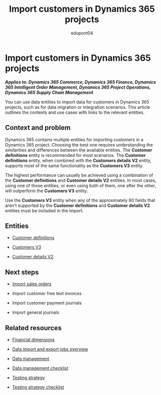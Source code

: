 ﻿---
title: Import customers in Dynamics 365 projects
description: Learn which data entities can help you migrate data for customer in Dynamics 365 implementation projects.
ms.date: 05/02/2023
ms.topic: conceptual
author: edupont04
ms.author: katiehav
---

# Import customers in Dynamics 365 projects

***Applies to: Dynamics 365 Commerce, Dynamics 365 Finance, Dynamics 365 Intelligent Order Management, Dynamics 365 Project Operations, Dynamics 365 Supply Chain Management***

You can use data entities to import data for customers in Dynamics 365 projects, such as for data migration or integration scenarios. This article outlines the contexts and use cases with links to the relevant entities.  

## Context and problem

Dynamics 365 contains multiple entities for importing customers in a Dynamics 365 project. Choosing the best one requires understanding the similarities and differences between the available entities. The **Customer definitions** entity is recommended for most scenarios. The **Customer definitions** entity, when combined with the **Customers details V2** entity, supports most of the same functionality as the **Customers V3** entity.  

The highest performance can usually be achieved using a combination of the **Customer definitions** and **Customer details V2** entities. In most cases, using one of those entities, or even using both of them, one after the other, will outperform the **Customers V3** entity.  

Use the **Customers V3** entity when any of the approximately 80 fields that aren't supported by the **Customer definitions** and **Customer details V2** entities must be included in the import.

## Entities

- [Customer definitions](/dynamics365/fin-ops-core/dev-itpro/data-entities/entity-customer-definitions-customerbase?toc=/dynamics365/guidance/toc.json)  

- [Customers V3](/dynamics365/fin-ops-core/dev-itpro/data-entities/entity-customers-v3-customerv3?toc=/dynamics365/guidance/toc.json)  

- [Customer details V2](/dynamics365/fin-ops-core/dev-itpro/data-entities/entity-customer-details-v2-na?toc=/dynamics365/guidance/toc.json)  

## Next steps

- [Import sales orders](import-sales-orders.md)  

- Import customer free text invoices<!--TODO: add links-->  

- Import customer payment journals  

- Import general journals  

## Related resources

- [Financial dimensions](/dynamics365/finance/general-ledger/financial-dimensions)

- [Data import and export jobs overview](/dynamics365/fin-ops-core/dev-itpro/data-entities/data-import-export-job)

- [Data management](../implementation-guide/data-management.md)  

- [Data management checklist](../implementation-guide/data-management-check-list.md)

- [Testing strategy](../implementation-guide/testing-strategy.md)  

- [Testing strategy checklist](https://aka.ms/d365-checklist-testing-strategy)

<!--## Tags

*Stakeholders:* Data migration lead, Developer, Functional consultant, Integration lead, Solution architect

*Products:* Dynamics 365 Commerce, Dynamics 365 Finance, Dynamics 365 Intelligent Order Management, Dynamics 365 Project Operations, Dynamics 365 Supply Chain Management-->
